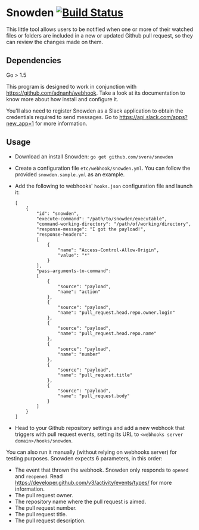 # Snowden [![Build Status](https://travis-ci.org/svera/snowden.svg?branch=master)](https://travis-ci.org/svera/snowden)
This little tool allows users to be notified when one or more of their watched files or folders are included in a new or updated 
Github pull request, so they can review the changes made on them.

## Dependencies

Go > 1.5

This program is designed to work in conjunction with https://github.com/adnanh/webhook. Take a look at its documentation to know
more about how install and configure it.

You'll also need to register Snowden as a Slack application to obtain the credentials required to send messages.
Go to https://api.slack.com/apps?new_app=1 for more information.

## Usage

* Download an install Snowden: `go get github.com/svera/snowden`

* Create a configuration file `etc/webhook/snowden.yml`. You can follow the provided `snowden.sample.yml` as an example.

* Add the following to webhooks' `hooks.json` configuration file and launch it:
    ```
    [
        {
            "id": "snowden",
            "execute-command": "/path/to/snowden/executable",
            "command-working-directory": "/path/of/working/directory",
            "response-message": "I got the payload!",
            "response-headers":
            [
                {
                    "name": "Access-Control-Allow-Origin",
                    "value": "*"
                }
            ],
            "pass-arguments-to-command":
            [
                {
                    "source": "payload",
                    "name": "action"
                },
                {
                    "source": "payload",
                    "name": "pull_request.head.repo.owner.login"
                },
                {
                    "source": "payload",
                    "name": "pull_request.head.repo.name"
                },      
                {
                    "source": "payload",
                    "name": "number"
                },
                {
                    "source": "payload",
                    "name": "pull_request.title"
                },
                {
                    "source": "payload",
                    "name": "pull_request.body"
                }            
            ]
        }
    ]
    ```

* Head to your Github repository settings and add a new webhook that triggers with pull request events, setting its URL 
to `<webhooks server domain>/hooks/snowden`.

You can also run it manually (without relying on webhooks server) for testing purposes. Snowden expects 6 parameters, in this order:

* The event that thrown the webhook. Snowden only responds to `opened` and `reopened`.
Read https://developer.github.com/v3/activity/events/types/ for more information.
* The pull request owner.
* The repository name where the pull request is aimed.
* The pull request number.
* The pull request title.
* The pull request description.
